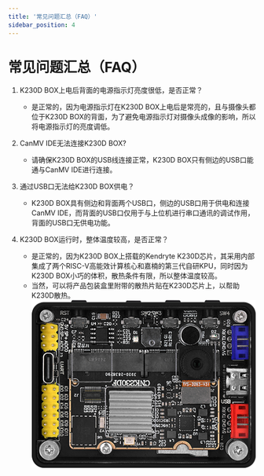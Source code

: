 ```yaml
---
title: '常见问题汇总（FAQ）'
sidebar_position: 4
---
```


# 常见问题汇总（FAQ）

1. K230D BOX上电后背面的电源指示灯亮度很低，是否正常？
   - 是正常的，因为电源指示灯在K230D BOX上电后是常亮的，且与摄像头都位于K230D BOX的背面，为了避免电源指示灯对摄像头成像的影响，所以将电源指示灯的亮度调低。

2. CanMV IDE无法连接K230D BOX?
   - 请确保K230D BOX的USB线连接正常，K230D BOX只有侧边的USB口能通与CanMV IDE进行连接。

3. 通过USB口无法给K230D BOX供电？
   - K230D BOX具有侧边和背面两个USB口，侧边的USB口用于供电和连接CanMV IDE，而背面的USB口仅用于与上位机进行串口通讯的调试作用，背面的USB口无供电功能。

4. K230D BOX运行时，整体温度较高，是否正常？
   - 是正常的，因为K230D BOX上搭载的Kendryte K230D芯片，其采用内部集成了两个RISC-V高能效计算核心和嘉楠的第三代自研KPU，同时因为K230D BOX小巧的体积，散热条件有限，所以整体温度较高。
   - 当然，可以将产品包装盒里附带的散热片贴在K230D芯片上，以帮助K230D散热。
   ![k230d box with heat sink](./img/k230d-box-with-heat-sink.png)
